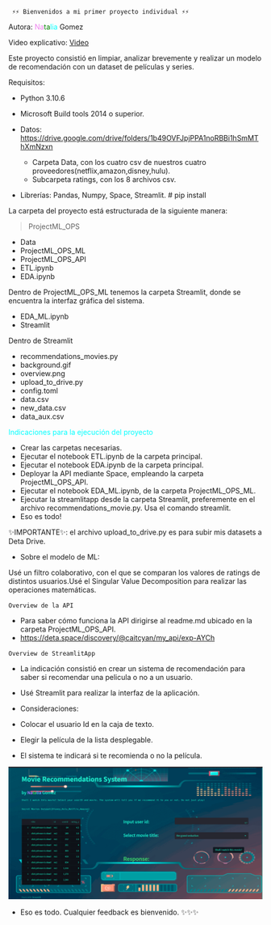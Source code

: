 ```fix
 ⚡⚡ Bienvenidos a mi primer proyecto individual ⚡⚡
```
Autora: <span style="color: violet;"> Na</span><span style="color: green;">ta</span><span style="color: cyan;">lia</span> Gomez

Video explicativo: [Video](https://drive.google.com/drive/u/2/folders/11aZIv_wl6Z9jhXrXGiamTD5zXxDBgfaR)


Este proyecto consistió en limpiar, analizar brevemente y realizar un modelo de recomendación con un dataset de películas y series. 

Requisitos:
- Python 3.10.6 
- Microsoft Build tools 2014 o superior.
  
- Datos:
      https://drive.google.com/drive/folders/1b49OVFJpjPPA1noRBBi1hSmMThXmNzxn
    - Carpeta Data, con los cuatro csv de nuestros cuatro proveedores(netflix,amazon,disney,hulu).
    - Subcarpeta ratings, con los 8 archivos csv.
- Librerías: Pandas, Numpy, Space, Streamlit. # pip install

La carpeta del proyecto está estructurada de la siguiente manera:
> ProjectML_OPS
 - Data
 - ProjectML_OPS_ML
 - ProjectML_OPS_API
 - ETL.ipynb
 - EDA.ipynb

Dentro de ProjectML_OPS_ML tenemos la carpeta Streamlit, donde se encuentra la interfaz gráfica del sistema.

 - EDA_ML.ipynb
 - Streamlit

Dentro de Streamlit
- recommendations_movies.py
- background.gif
- overview.png
- upload_to_drive.py
- config.toml
- data.csv
- new_data.csv
- data_aux.csv

<span style="color: cyan;">Indicaciones para la ejecución del proyecto</span>

- Crear las carpetas necesarias.
- Ejecutar el notebook ETL.ipynb de la carpeta principal.
- Ejecutar el notebook EDA.ipynb de la carpeta principal.
- Deployar la API mediante Space, empleando la carpeta ProjectML_OPS_API.
- Ejecutar el notebook EDA_ML.ipynb, de la carpeta ProjectML_OPS_ML.
- Ejecutar la streamlitapp desde la carpeta Streamlit, preferemente en el archivo recommendations_movie.py. Usa el comando streamlit. 
- Eso es todo!

✨IMPORTANTE✨: el archivo upload_to_drive.py es para subir mis datasets a Deta Drive.

- Sobre el modelo de ML:

Usé un filtro colaborativo, con el que se comparan los valores de ratings de distintos usuarios.Usé el Singular Value Decomposition para realizar las operaciones matemáticas.

```fix
Overview de la API
```
- Para saber cómo funciona la API dirigirse al readme.md ubicado en la carpeta ProjectML_OPS_API.
- https://deta.space/discovery/@caitcyan/my_api/exp-AYCh
```fix
Overview de StreamlitApp
```
- La indicación consistió en crear un sistema de recomendación para saber si recomendar una pelicula o no a un usuario. 
  
 - Usé Streamlit para realizar la interfaz de la aplicación. 

 - Consideraciones:
 - Colocar el usuario Id en la caja de texto.
 - Elegir la película de la lista desplegable.
 - El sistema te indicará si te recomienda o no la película.

![alt text](./ProjectML_OPS_ML/Streamlit/overview.png "Over view")

 - Eso es todo. Cualquier feedback es bienvenido. ✨✨✨
